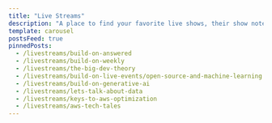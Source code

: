```yaml
---
title: "Live Streams"
description: "A place to find your favorite live shows, their show notes, resources, and more."
template: carousel
postsFeed: true
pinnedPosts:
  - /livestreams/build-on-answered
  - /livestreams/build-on-weekly
  - /livestreams/the-big-dev-theory
  - /livestreams/build-on-live-events/open-source-and-machine-learning
  - /livestreams/build-on-generative-ai
  - /livestreams/lets-talk-about-data
  - /livestreams/keys-to-aws-optimization
  - /livestreams/aws-tech-tales
---
```

